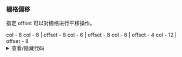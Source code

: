 ### 栅格偏移

指定 <yc-tag>offset</yc-tag> 可以对栅格进行平移操作。

<div class="cell-demo">
  <div>
    <yc-row class="grid-demo" style="marginBottom: 16px; backgroundColor: var(--color-fill-2);">
      <yc-col :span="8">col - 8</yc-col>
      <yc-col :span="8" :offset="8">
        col - 8 | offset - 8
      </yc-col>
    </yc-row>
    <yc-row class="grid-demo" style="marginBottom: 16px; backgroundColor: var(--color-fill-2);">
      <yc-col :span="6" :offset="8">
        col - 6 | offset - 8
      </yc-col>
      <yc-col :span="6" :offset="4">
        col - 6 | offset - 4
      </yc-col>
    </yc-row>
    <yc-row class="grid-demo" style="backgroundColor: var(--color-fill-2)">
      <yc-col :span="12" :offset="8">
        col - 12 | offset - 8
      </yc-col>
    </yc-row>
  </div>
</div>

<style scoped>
.grid-demo .yc-col {
  height: 48px;
  line-height: 48px;
  color: var(--color-white);
  text-align: center;
}
.grid-demo .yc-col:nth-child(2n) {
  background-color: rgba(var(--arcoblue-6), 0.9);
}
.grid-demo .yc-col:nth-child(2n + 1) {
  background-color: var(--color-primary-light-4);
}
</style>

<details>
<summary>查看/隐藏代码</summary>

```vue
<template>
  <div>
    <yc-row
      class="grid-demo"
      style="marginBottom: 16px; backgroundColor: var(--color-fill-2);">
      <yc-col :span="8">col - 8</yc-col>
      <yc-col
        :span="8"
        :offset="8">
        col - 8 | offset - 8
      </yc-col>
    </yc-row>
    <yc-row
      class="grid-demo"
      style="marginBottom: 16px; backgroundColor: var(--color-fill-2);">
      <yc-col
        :span="6"
        :offset="8">
        col - 6 | offset - 8
      </yc-col>
      <yc-col
        :span="6"
        :offset="4">
        col - 6 | offset - 4
      </yc-col>
    </yc-row>
    <yc-row
      class="grid-demo"
      style="backgroundColor: var(--color-fill-2)">
      <yc-col
        :span="12"
        :offset="8">
        col - 12 | offset - 8
      </yc-col>
    </yc-row>
  </div>
</template>

<style scoped>
.grid-demo .yc-col {
  height: 48px;
  line-height: 48px;
  color: var(--color-white);
  text-align: center;
}
.grid-demo .yc-col:nth-child(2n) {
  background-color: rgba(var(--arcoblue-6), 0.9);
}
.grid-demo .yc-col:nth-child(2n + 1) {
  background-color: var(--color-primary-light-4);
}
</style>
```

</details>

